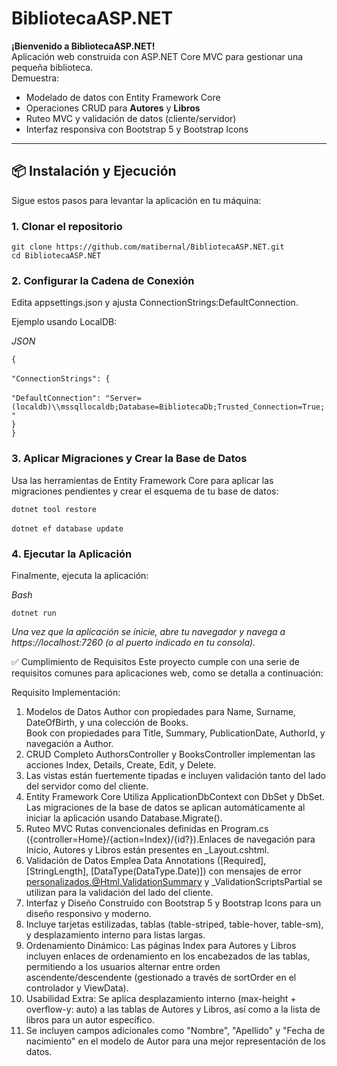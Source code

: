 # BibliotecaASP.NET

**¡Bienvenido a BibliotecaASP.NET!**  
Aplicación web construida con ASP.NET Core MVC para gestionar una pequeña biblioteca.  
Demuestra:  
- Modelado de datos con Entity Framework Core  
- Operaciones CRUD para **Autores** y **Libros**  
- Ruteo MVC y validación de datos (cliente/servidor)  
- Interfaz responsiva con Bootstrap 5 y Bootstrap Icons  

---

## 📦 Instalación y Ejecución

Sigue estos pasos para levantar la aplicación en tu máquina:

### 1. Clonar el repositorio

`git clone https://github.com/matibernal/BibliotecaASP.NET.git`<br> 
`cd BibliotecaASP.NET`

### 2. Configurar la Cadena de Conexión

Edita appsettings.json y ajusta ConnectionStrings:DefaultConnection.

Ejemplo usando LocalDB:

*JSON*

`{`<br>  
  `"ConnectionStrings": {`<br>  
    `"DefaultConnection": "Server=(localdb)\\mssqllocaldb;Database=BibliotecaDb;Trusted_Connection=True;"`<br>
  `}`<br>
`}`

### 3. Aplicar Migraciones y Crear la Base de Datos

Usa las herramientas de Entity Framework Core para aplicar las migraciones pendientes y crear el esquema de tu base de datos:

`dotnet tool restore`<br>  
`dotnet ef database update`

### 4. Ejecutar la Aplicación

Finalmente, ejecuta la aplicación:

*Bash*

`dotnet run`

*Una vez que la aplicación se inicie, abre tu navegador y navega a https://localhost:7260 (o al puerto indicado en tu consola).*

✅ Cumplimiento de Requisitos
Este proyecto cumple con una serie de requisitos comunes para aplicaciones web, como se detalla a continuación:

Requisito	Implementación:

1. Modelos de Datos	Author con propiedades para Name, Surname, DateOfBirth, y una colección de Books.<br>Book con propiedades para Title, Summary, PublicationDate, AuthorId, y navegación a Author.
2. CRUD Completo	AuthorsController y BooksController implementan las acciones Index, Details, Create, Edit, y Delete.
3. Las vistas están fuertemente tipadas e incluyen validación tanto del lado del servidor como del cliente.
4. Entity Framework Core	Utiliza ApplicationDbContext con DbSet<Author> y DbSet<Book>.<br>Las migraciones de la base de datos se aplican automáticamente al iniciar la aplicación usando Database.Migrate().
5. Ruteo MVC	Rutas convencionales definidas en Program.cs ({controller=Home}/{action=Index}/{id?}).Enlaces de navegación para Inicio, Autores y Libros están presentes en _Layout.cshtml.
6. Validación de Datos	Emplea Data Annotations ([Required], [StringLength], [DataType(DataType.Date)]) con mensajes de error personalizados.@Html.ValidationSummary y _ValidationScriptsPartial se utilizan para la validación del lado del cliente.
7. Interfaz y Diseño	Construido con Bootstrap 5 y Bootstrap Icons para un diseño responsivo y moderno.
8. Incluye tarjetas estilizadas, tablas (table-striped, table-hover, table-sm), y desplazamiento interno para listas largas.
9. Ordenamiento Dinámico:	Las páginas Index para Autores y Libros incluyen enlaces de ordenamiento en los encabezados de las tablas, permitiendo a los usuarios alternar entre orden ascendente/descendente (gestionado a través de sortOrder en el controlador y ViewData).
10. Usabilidad Extra:	Se aplica desplazamiento interno (max-height + overflow-y: auto) a las tablas de Autores y Libros, así como a la lista de libros para un autor específico.
11. Se incluyen campos adicionales como "Nombre", "Apellido" y "Fecha de nacimiento" en el modelo de Autor para una mejor representación de los datos.
